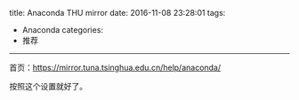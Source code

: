 title: Anaconda THU mirror
date: 2016-11-08 23:28:01
tags:
- Anaconda
categories:
- 推荐
---

首页：https://mirror.tuna.tsinghua.edu.cn/help/anaconda/

按照这个设置就好了。